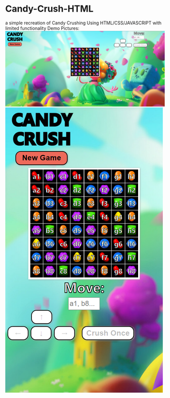 # Candy-Crush-HTML

a simple recreation of Candy Crushing Using HTML/CSS/JAVASCRIPT with limited functionality
Demo Pictures: 
![Demo Image](graphics/demo.png)
![Demo Image 2](graphics/demo2.png)
